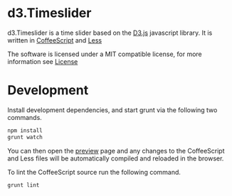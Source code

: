 # d3.Timeslider

d3.Timeslider is a time slider based on the [D3.js](http://d3js.org) javascript 
library. It is written in [CoffeeScript](http://coffeescript.org) and 
[Less](http://lesscss.org)

The software is licensed under a MIT compatible license, for more information see
[License](License)

# Development

Install development dependencies, and start grunt via the following two commands.

```sh
npm install
grunt watch
```

You can then open the [preview](preview.html) page and any changes to the 
CoffeeScript and Less files will be automatically compiled and reloaded in the 
browser.

To lint the CoffeeScript source run the following command.

```sh
grunt lint
```

